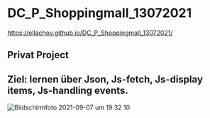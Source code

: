 # DC_P_Shoppingmall_13072021

https://ellachoy.github.io/DC_P_Shoppingmall_13072021/
## Privat Project 

## Ziel: lernen über Json, Js-fetch, Js-display items, Js-handling events.
![Bildschirmfoto 2021-09-07 um 19 32 10](https://user-images.githubusercontent.com/79414990/132387368-ee2e9942-e685-483e-8651-67f4300aa60c.png)

